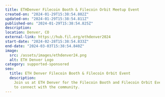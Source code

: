 ```yaml
---
title: ETHDenver Filecoin Booth & Filecoin Orbit Meetup Event
created-on: "2024-01-29T15:38:54.802Z"
updated-on: "2024-01-29T15:38:54.811Z"
published-on: "2024-01-29T15:38:54.825Z"
description:
location: Denver, CO
external-link: https://hub.fil.org/ethdenver2024
start-date: "2024-02-28T15:38:54.833Z"
end-date: "2024-03-03T15:38:54.840Z"
image:
  src: /assets/images/ethdenver24.png
  alt: ETH Denver Logo
category: supported-sponsored
seo:
  title: ETH Denver Filecoin Booth & Filecoin Orbit Event
  description:
    Join us at ETH Denver for the Filecoin Booth and Filecoin Orbit Event
    to connect with the community.
---
```

